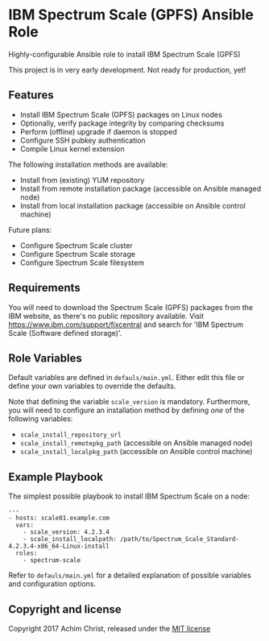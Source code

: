 IBM Spectrum Scale (GPFS) Ansible Role
======================================

Highly-configurable Ansible role to install IBM Spectrum Scale (GPFS)

This project is in very early development. Not ready for production, yet!

Features
--------

- Install IBM Spectrum Scale (GPFS) packages on Linux nodes
- Optionally, verify package integrity by comparing checksums
- Perform (offline) upgrade if daemon is stopped
- Configure SSH pubkey authentication
- Compile Linux kernel extension

The following installation methods are available:
- Install from (existing) YUM repository
- Install from remote installation package (accessible on Ansible managed node)
- Install from local installation package (accessible on Ansible control machine)

Future plans:
- Configure Spectrum Scale cluster
- Configure Spectrum Scale storage
- Configure Spectrum Scale filesystem

Requirements
------------

You will need to download the Spectrum Scale (GPFS) packages from the IBM website, as there's no public repository available. Visit https://www.ibm.com/support/fixcentral and search for 'IBM Spectrum Scale (Software defined storage)'.

Role Variables
--------------

Default variables are defined in `defauls/main.yml`. Either edit this file or define your own variables to override the defaults.

Note that defining the variable `scale_version` is mandatory. Furthermore, you will need to configure an installation method by defining *one* of the following variables:

- `scale_install_repository_url`
- `scale_install_remotepkg_path` (accessible on Ansible managed node)
- `scale_install_localpkg_path` (accessible on Ansible control machine)

Example Playbook
----------------

The simplest possible playbook to install IBM Spectrum Scale on a node:

```
---
- hosts: scale01.example.com
  vars:
    - scale_version: 4.2.3.4
    - scale_install_localpath: /path/to/Spectrum_Scale_Standard-4.2.3.4-x86_64-Linux-install
  roles:
    - spectrum-scale
```

Refer to `defauls/main.yml` for a detailed explanation of possible variables and configuration options.

Copyright and license
---------------------

Copyright 2017 Achim Christ, released under the [MIT license](LICENSE)
